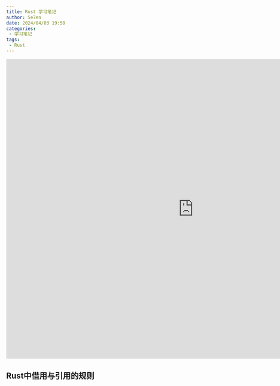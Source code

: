 ```yaml
---
title: Rust 学习笔记
author: Se7en
date: 2024/04/03 19:50
categories:
 - 学习笔记
tags:
 - Rust
---
```


<iframe src="https://www.processon.com/view/link/661257c14dcd174d8d0b7427" width="1000" height="800" frameborder="0" scrolling="No" leftmargin="0" topmargin="0"></iframe>

## Rust中借用与引用的规则